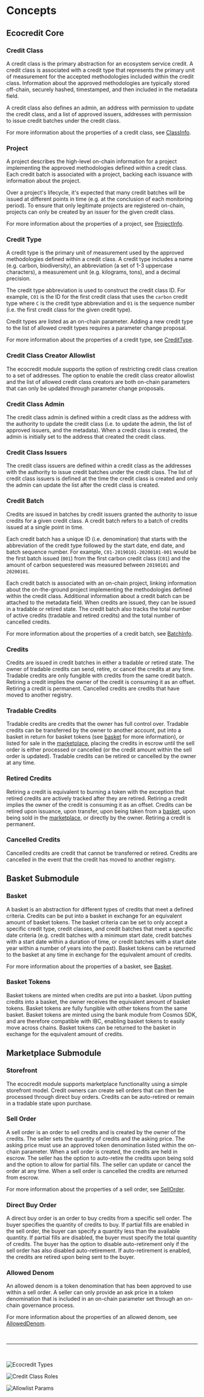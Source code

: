 # Concepts

## Ecocredit Core

### Credit Class

A credit class is the primary abstraction for an ecosystem service credit. A credit class is associated with a credit type that represents the primary unit of measurement for the accepted methodologies included within the credit class. Information about the approved methodologies are typically stored off-chain, securely hashed, timestamped, and then included in the metadata field.

A credit class also defines an admin, an address with permission to update the credit class, and a list of approved issuers, addresses with permission to issue credit batches under the credit class.

For more information about the properties of a credit class, see [ClassInfo](https://buf.build/regen/regen-ledger/docs/main/regen.ecocredit.v1#regen.ecocredit.v1.ClassInfo).

### Project

A project describes the high-level on-chain information for a project implementing the approved methodologies defined within a credit class. Each credit batch is associated with a project, backing each issuance with information about the project.

Over a project's lifecycle, it's expected that many credit batches will be issued at different points in time (e.g. at the conclusion of each monitoring period). To ensure that only legitimate projects are registered on-chain, projects can only be created by an issuer for the given credit class.

For more information about the properties of a project, see [ProjectInfo](https://buf.build/regen/regen-ledger/docs/main/regen.ecocredit.v1#regen.ecocredit.v1.ProjectInfo).

### Credit Type

A credit type is the primary unit of measurement used by the approved methodologies defined within a credit class. A credit type includes a name (e.g. carbon, biodiversity), an abbreviation (a set of 1-3 uppercase characters), a measurement unit (e.g. kilograms, tons), and a decimal precision.

The credit type abbreviation is used to construct the credit class ID. For example, `C01` is the ID for the first credit class that uses the `carbon` credit type where `C` is the credit type abbreviation and `01` is the sequence number (i.e. the first credit class for the given credit type).

Credit types are listed as an on-chain parameter. Adding a new credit type to the list of allowed credit types requires a parameter change proposal.

For more information about the properties of a credit type, see [CreditType](https://buf.build/regen/regen-ledger/docs/main/regen.ecocredit.v1#regen.ecocredit.v1.CreditType).

### Credit Class Creator Allowlist

The ecocredit module supports the option of restricting credit class creation to a set of addresses. The option to enable the credit class creator allowlist and the list of allowed credit class creators are both on-chain parameters that can only be updated through parameter change proposals.

### Credit Class Admin

The credit class admin is defined within a credit class as the address with the authority to update the credit class (i.e. to update the admin, the list of approved issuers, and the metadata). When a credit class is created, the admin is initially set to the address that created the credit class.

### Credit Class Issuers

The credit class issuers are defined within a credit class as the addresses with the authority to issue credit batches under the credit class. The list of credit class issuers is defined at the time the credit class is created and only the admin can update the list after the credit class is created.

### Credit Batch

Credits are issued in batches by credit issuers granted the authority to issue credits for a given credit class. A credit batch refers to a batch of credits issued at a single point in time.

Each credit batch has a unique ID (i.e. denomination) that starts with the abbreviation of the credit type followed by the start date, end date, and batch sequence number. For example, `C01-20190101-20200101-001` would be the first batch issued (`001`) from the first carbon credit class (`C01`) and the amount of carbon sequestered was measured between `20190101` and `20200101`.

Each credit batch is associated with an on-chain project, linking information about the on-the-ground project implementing the methodologies defined within the credit class. Additional information about a credit batch can be attached to the metadata field. When credits are issued, they can be issued in a tradable or retired state. The credit batch also tracks the total number of active credits (tradable and retired credits) and the total number of cancelled credits.

For more information about the properties of a credit batch, see [BatchInfo](https://buf.build/regen/regen-ledger/docs/main/regen.ecocredit.v1#regen.ecocredit.v1.BatchInfo).

### Credits

Credits are issued in credit batches in either a tradable or retired state. The owner of tradable credits can send, retire, or cancel the credits at any time. Tradable credits are only fungible with credits from the same credit batch. Retiring a credit implies the owner of the credit is consuming it as an offset. Retiring a credit is permanent. Cancelled credits are credits that have moved to another registry. 

### Tradable Credits

Tradable credits are credits that the owner has full control over. Tradable credits can be transferred by the owner to another account, put into a basket in return for basket tokens (see [basket](#basket-submodule) for more information), or listed for sale in the [marketplace](#marketplace-submodule), placing the credits in escrow until the sell order is either processed or cancelled (or the credit amount within the sell order is updated). Tradable credits can be retired or cancelled by the owner at any time.

### Retired Credits

Retiring a credit is equivalent to burning a token with the exception that retired credits are actively tracked after they are retired. Retiring a credit implies the owner of the credit is consuming it as an offset. Credits can be retired upon issuance, upon transfer, upon being taken from a [basket](#basket-submodule), upon being sold in the [marketplace](#marketplace-submodule), or directly by the owner. Retiring a credit is permanent.

### Cancelled Credits

Cancelled credits are credit that cannot be transferred or retired. Credits are cancelled in the event that the credit has moved to another registry.

## Basket Submodule

### Basket

A basket is an abstraction for different types of credits that meet a defined criteria. Credits can be put into a basket in exchange for an equivalent amount of basket tokens. The basket criteria can be set to only accept a specific credit type, credit classes, and credit batches that meet a specific date criteria (e.g. credit batches with a minimum start date, credit batches with a start date within a duration of time, or credit batches with a start date year within a number of years into the past). Basket tokens can be returned to the basket at any time in exchange for the equivalent amount of credits.

For more information about the properties of a basket, see [Basket](https://buf.build/regen/regen-ledger/docs/main/regen.ecocredit.basket.v1#regen.ecocredit.basket.v1.Basket).

### Basket Tokens

Basket tokens are minted when credits are put into a basket. Upon putting credits into a basket, the owner receives the equivalent amount of basket tokens. Basket tokens are fully fungible with other tokens from the same basket. Basket tokens are minted using the bank module from Cosmos SDK, and are therefore compatible with IBC, enabling basket tokens to easily move across chains. Basket tokens can be returned to the basket in exchange for the equivalent amount of credits.

## Marketplace Submodule

### Storefront

The ecocredit module supports marketplace functionality using a simple storefront model. Credit owners can create sell orders that can then be processed through direct buy orders. Credits can be auto-retired or remain in a tradable state upon purchase.

### Sell Order

A sell order is an order to sell credits and is created by the owner of the credits. The seller sets the quantity of credits and the asking price. The asking price must use an approved token denomination listed within the on-chain parameter. When a sell order is created, the credits are held in escrow. The seller has the option to auto-retire the credits upon being sold and the option to allow for partial fills. The seller can update or cancel the order at any time. When a sell order is cancelled the credits are returned from escrow.

For more information about the properties of a sell order, see [SellOrder](https://buf.build/regen/regen-ledger/docs/main/regen.ecocredit.marketplace.v1#regen.ecocredit.marketplace.v1.SellOrder).

### Direct Buy Order

A direct buy order is an order to buy credits from a specific sell order. The buyer specifies the quantity of credits to buy. If partial fills are enabled in the sell order, the buyer can specify a quantity less than the available quantity. If partial fills are disabled, the buyer must specify the total quantity of credits. The buyer has the option to disable auto-retirement only if the sell order has also disabled auto-retirement. If auto-retirement is enabled, the credits are retired upon being sent to the buyer.

### Allowed Denom

An allowed denom is a token denomination that has been approved to use within a sell order. A seller can only provide an ask price in a token denomination that is included in an on-chain parameter set through an on-chain governance process.

For more information about the properties of an allowed denom, see [AllowedDenom](https://buf.build/regen/regen-ledger/docs/main/regen.ecocredit.marketplace.v1#regen.ecocredit.marketplace.v1.AllowedDenom).

<br/>

---

<br/>

![Ecocredit Types](./assets/types.png)

![Credit Class Roles](./assets/roles.png)

![Allowlist Params](./assets/params.png)
